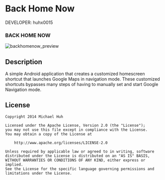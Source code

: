 Back Home Now
=============

DEVELOPER: huhx0015

### BACK HOME NOW
![backhomenow_preview](https://cloud.githubusercontent.com/assets/1645482/12526942/71a5e960-c128-11e5-8d65-d2815585ecba.gif)

## Description

A simple Android application that creates a customized homescreen shortcut that launches Google Maps in navigation mode. These customized shortcuts bypasses many steps of having to manually set and start Google Navigation mode.

## License

    Copyright 2014 Michael Huh

    Licensed under the Apache License, Version 2.0 (the "License");
    you may not use this file except in compliance with the License.
    You may obtain a copy of the License at

        http://www.apache.org/licenses/LICENSE-2.0

    Unless required by applicable law or agreed to in writing, software
    distributed under the License is distributed on an "AS IS" BASIS,
    WITHOUT WARRANTIES OR CONDITIONS OF ANY KIND, either express or implied.
    See the License for the specific language governing permissions and
    limitations under the License.
